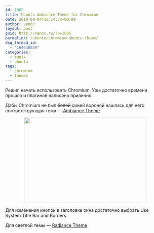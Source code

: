 ```yaml
---
id: 1005
title: Ubuntu Ambiance Theme for Сhromium
date: 2010-09-04T16:14:23+00:00
author: vanoc
layout: post
guid: http://vanoc.ru/?p=1005
permalink: /ubuntu/chromium-ubuntu-theme/
dsq_thread_id:
  - "164630859"
categories:
  - runix
  - ubuntu
tags:
  - chromium
  - themes
---
```

Решил начать использовать Chromium. Уже достаточно времени прошло и плагинов написано прилично.
  
Дабы Chromium не был <del datetime="2010-09-04T12:55:59+00:00">белой</del> синей вороной нашлась для него соответствующая тема &#8212; [Ambiance Theme](https://chrome.google.com/extensions/detail/elnmibmpefhmfgphdphdncoogpbfmlbp#)

<p style="text-align: center;">
  <img src="http://vanoc.ru/uploads/2010/09/uat.png" alt="" title="" width="386" height="270" class="aligncenter size-full wp-image-1183" />
</p>

Для изменения кнопок в заголовке окна достаточно выбрать Use System Title Bar and Borders.
  
Для светлой темы &#8212; [Radiance Theme](https://chrome.google.com/extensions/detail/nhcggnkgnnjofaalfnbdfhkejpjolbce)